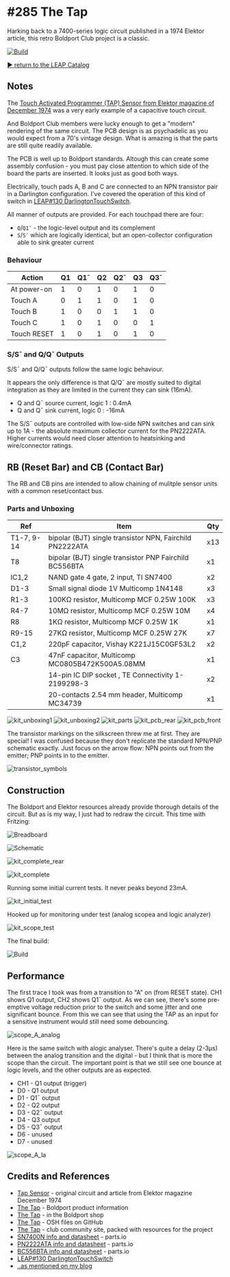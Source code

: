 # #285 The Tap

Harking back to a 7400-series logic circuit published in a 1974 Elektor article,
this retro Boldport Club project is a classic.

[![Build](./assets/tap_build.jpg?raw=true)](http://www.youtube.com/watch?v=WQKIWN_7tfE)

[:arrow_forward: return to the LEAP Catalog](https://leap.tardate.com)

## Notes

The [Touch Activated Programmer (TAP) Sensor from Elektor magazine of December 1974](./assets/elektor-12-74-TAP.pdf?raw=true) was a very early
example of a capacitive touch circuit.

And Boldport Club members were lucky enough to get a "modern" rendering of the same circuit.
The PCB design is as psychadelic as you would expect from a 70's vintage design. What is amazing is that the parts are still
quite readily available.

The PCB is well up to Boldport standards. Altough this can create some assembly confusion - you must pay close attention to
which side of the board the parts are inserted. It looks just as good both ways.

Electrically, touch pads A, B and C are connected to an NPN transistor pair in a Darlington configuration.
I've covered the operation of this kind of switch in [LEAP#130 DarlingtonTouchSwitch](../Electronics101/DarlingtonTouchSwitch).

All manner of outputs are provided. For each touchpad there are four:

* `Q`/`Q1¯` - the logic-level output and its complement
* `S`/`S¯` which are logically identical, but an open-collector configuration able to sink greater current

### Behaviour

| Action        | Q1 | Q1¯ | Q2 | Q2¯ | Q3 | Q3¯ |
|---------------|----|-----|----|-----|----|-----|
| At power-on   |  1 |  0  |  1 |  0  |  1 |  0  |
| Touch A       |  0 |  1  |  1 |  0  |  1 |  0  |
| Touch B       |  1 |  0  |  0 |  1  |  1 |  0  |
| Touch C       |  1 |  0  |  1 |  0  |  0 |  1  |
| Touch RESET   |  1 |  0  |  1 |  0  |  1 |  0  |


### S/S¯ and Q/Q¯ Outputs

S/S¯ and Q/Q¯ outputs follow the same logic behaviour.

It appears the only difference is that Q/Q¯ are mostly suited to digital integration as
they are limited in the current they can sink (16mA).

* Q and Q¯ source current, logic 1 : 0.4mA
* Q and Q¯ sink current, logic 0 : -16mA

The S/S¯ outputs are controlled with low-side NPN switches and can sink up to 1A -
the absolute maximum collector current for the PN2222ATA.
Higher currents would need closer attention to heatsinking and wire/connector ratings.

## RB (Reset Bar) and CB (Contact Bar)

The RB and CB pins are intended to allow chaining of mulitple sensor units with a common reset/contact bus.

### Parts and Unboxing

| Ref   | Item                                                          | Qty |
|-------|---------------------------------------------------------------|-----|
| T1-7, 9-14 | bipolar (BJT) single transistor NPN, Fairchild PN2222ATA | x13 |
| T8    | bipolar (BJT) single transistor PNP Fairchild BC556BTA        |  x1 |
| IC1,2 | NAND gate 4 gate, 2 input, TI SN7400                          |  x2 |
| D1-3  | Small signal diode 1V Multicomp 1N4148                        |  x3 |
| R1-3  | 100KΩ resistor, Multicomp MCF 0.25W 100K                      |  x3 |
| R4-7  | 10MΩ resistor, Multicomp MCF 0.25W 10M                        |  x4 |
| R8    | 1KΩ resistor, Multicomp MCF 0.25W 1K                          |  x1 |
| R9-15 | 27KΩ resistor, Multicomp MCF 0.25W 27K                        |  x7 |
| C1,2  | 220pF capacitor, Vishay K221J15C0GF53L2                       |  x2 |
| C3    | 47nF capacitor, Multicomp MC0805B472K500A5.08MM               |  x1 |
|       | 14-pin IC DIP socket , TE Connectivity 1-2199298-3            |  x2 |
|       | 20-contacts 2.54 mm header, Multicomp MC34739                 |  x1 |

![kit_unboxing1](./assets/kit_unboxing1.jpg?raw=true)
![kit_unboxing2](./assets/kit_unboxing2.jpg?raw=true)
![kit_parts](./assets/kit_parts.jpg?raw=true)
![kit_pcb_rear](./assets/kit_pcb_rear.jpg?raw=true)
![kit_pcb_front](./assets/kit_pcb_front.jpg?raw=true)

The transistor markings on the silkscreen threw me at first. They are special!
I was confused because they don't replicate the standard NPN/PNP schematic exactly.
Just focus on the arrow flow: NPN points out from the emitter; PNP points in to the emitter.

![transistor_symbols](./assets/transistor_symbols.jpg?raw=true)

## Construction

The Boldport and Elektor resources already provide thorough details of the circuit.
But as is my way, I just had to redraw the circuit. This time with Fritzing:

![Breadboard](./assets/tap_bb.jpg?raw=true)

![Schematic](./assets/tap_schematic.jpg?raw=true)


![kit_complete_rear](./assets/kit_complete_rear.jpg?raw=true)

![kit_complete](./assets/kit_complete.jpg?raw=true)

Running some initial current tests. It never peaks beyond 23mA.

![kit_initial_test](./assets/kit_initial_test.jpg?raw=true)

Hooked up for monitoring under test (analog scopea and logic analyzer)

![kit_scope_test](./assets/kit_scope_test.jpg?raw=true)

The final build:

![Build](./assets/tap_build.jpg?raw=true)

## Performance

The first trace I took was from a transition to "A" on (from RESET state).
CH1 shows Q1 output, CH2 shows Q1¯ output.
As we can see, there's some pre-emptive voltage reduction prior to the switch and some jitter and one significant bounce.
From this we can see that using the TAP as an input for a sensitive instrument would still need some debouncing.

![scope_A_analog](./assets/scope_A_analog.gif?raw=true)

Here is the same switch with alogic analyser. There's quite a delay (2-3µs) between the analog transition and the digital - but I think that is more the
scope than the circuit. The important point is that we still see one bounce at logic levels, and the other outputs are as expected.

* CH1 - Q1 output (trigger)
* D0 - Q1 output
* D1 - Q1¯ output
* D2 - Q2 output
* D3 - Q2¯ output
* D4 - Q3 output
* D5 - Q3¯ output
* D6 - unused
* D7 - unused

![scope_A_la](./assets/scope_A_la.gif?raw=true)

## Credits and References
* [Tap Sensor](./assets/elektor-12-74-TAP.pdf?raw=true) - original circuit and article from Elektor magazine December 1974
* [The Tap](https://www.boldport.com/products/the-tap/) - Boldport product information
* [The Tap](http://www.boldport.club/shop/product/344511320) - in the Boldport shop
* [The Tap](https://github.com/boldport/tap) - OSH files on GitHub
* [The Tap](http://community.boldport.club/projects/p05-tap/) - club community site, packed with resources for the project
* [SN7400N info and datasheet](http://parts.io/detail/931870/SN7400N) - parts.io
* [PN2222ATA info and datasheet](http://parts.io/detail/1027929/PN2222ATA) - parts.io
* [BC556BTA info and datasheet](http://parts.io/detail/1015198/BC556BTA) - parts.io
* [LEAP#130 DarlingtonTouchSwitch](../Electronics101/DarlingtonTouchSwitch)
* [..as mentioned on my blog](https://blog.tardate.com/2017/05/leap285-the-boldport-tap.html)
